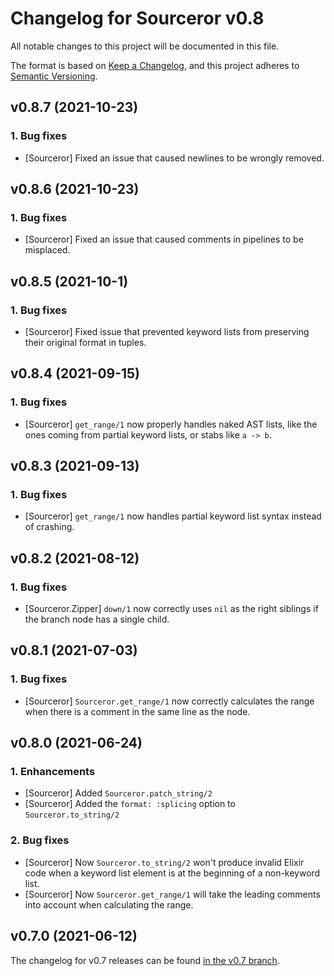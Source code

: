 # Changelog for Sourceror v0.8

All notable changes to this project will be documented in this file.

The format is based on [Keep a Changelog](https://keepachangelog.com/en/1.0.0/),
and this project adheres to [Semantic Versioning](https://semver.org/spec/v2.0.0.html).

## v0.8.7 (2021-10-23)

### 1. Bug fixes

- [Sourceror] Fixed an issue that caused newlines to be wrongly removed.

## v0.8.6 (2021-10-23)

### 1. Bug fixes

- [Sourceror] Fixed an issue that caused comments in pipelines to be misplaced.

## v0.8.5 (2021-10-1)

### 1. Bug fixes

- [Sourceror] Fixed issue that prevented keyword lists from preserving their
  original format in tuples.

## v0.8.4 (2021-09-15)

### 1. Bug fixes

- [Sourceror] `get_range/1` now properly handles naked AST lists, like the ones
  coming from partial keyword lists, or stabs like `a -> b`.

## v0.8.3 (2021-09-13)

### 1. Bug fixes

- [Sourceror] `get_range/1` now handles partial keyword list syntax instead of
  crashing.

## v0.8.2 (2021-08-12)

### 1. Bug fixes

- [Sourceror.Zipper] `down/1` now correctly uses `nil` as the right siblings if
  the branch node has a single child.

## v0.8.1 (2021-07-03)

### 1. Bug fixes

- [Sourceror] `Sourceror.get_range/1` now correctly calculates the range when
  there is a comment in the same line as the node.

## v0.8.0 (2021-06-24)

### 1. Enhancements

- [Sourceror] Added `Sourceror.patch_string/2`
- [Sourceror] Added the `format: :splicing` option to `Sourceror.to_string/2`

### 2. Bug fixes

- [Sourceror] Now `Sourceror.to_string/2` won't produce invalid Elixir code
  when a keyword list element is at the beginning of a non-keyword list.
- [Sourceror] Now `Sourceror.get_range/1` will take the leading comments into
  account when calculating the range.

## v0.7.0 (2021-06-12)

The changelog for v0.7 releases can be found [in the v0.7
branch](https://github.com/doorgan/sourceror/blob/v0.7/CHANGELOG.md).
